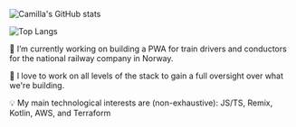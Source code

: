 ![Camilla's GitHub stats](https://github-readme-stats.cmd.fyi/api?username=cammiida&show_icons=true&theme=cobalt)

![Top Langs](https://github-readme-stats.cmd.fyi/api/top-langs/?username=cammiida&hide=php&theme=cobalt&layout=compact&langs_count=8)

🔭 I’m currently working on building a PWA for train drivers and conductors for the national railway company in Norway. 

💛 I love to work on all levels of the stack to gain a full oversight over what we're building.

💡 My main technological interests are (non-exhaustive): JS/TS, Remix, Kotlin, AWS, and Terraform


<!--
**cammiida/cammiida** is a ✨ _special_ ✨ repository because its `README.md` (this file) appears on your GitHub profile.

Here are some ideas to get you started:

- 🌱 I’m currently learning ...
- 👯 I’m looking to collaborate on ...
- 🤔 I’m looking for help with ...
- 💬 Ask me about ...
- 📫 How to reach me: ...
- 😄 Pronouns: ...
- ⚡ Fun fact: ...
-->

